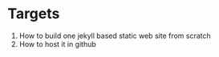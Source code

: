 # Targets
1.  How to build one jekyll based static web site from scratch
2.  How to host it in github